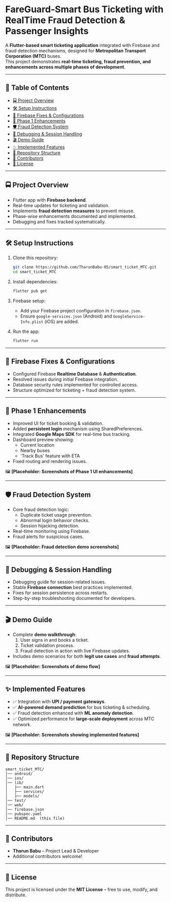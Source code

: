 # FareGuard-Smart Bus Ticketing with RealTime Fraud Detection & Passenger Insights

A **Flutter-based smart ticketing application** integrated with Firebase and fraud detection mechanisms, designed for **Metropolitan Transport Corporation (MTC)** buses.  
This project demonstrates **real-time ticketing, fraud prevention, and enhancements across multiple phases of development**.

---

## 📑 Table of Contents
- [🚍 Project Overview](#-project-overview)
- [🛠️ Setup Instructions](#️-setup-instructions)
- [🔑 Firebase Fixes & Configurations](#-firebase-fixes--configurations)
- [📲 Phase 1 Enhancements](#-phase-1-enhancements)
- [🛡️ Fraud Detection System](#️-fraud-detection-system)
- [🔧 Debugging & Session Handling](#-debugging--session-handling)
- [🎬 Demo Guide](#-demo-guide)
- [✨ Implemented Features](#-implemented-features)
- [📂 Repository Structure](#-repository-structure)
- [👥 Contributors](#-contributors)
- [📜 License](#-license)

---

## 🚍 Project Overview
- Flutter app with **Firebase backend**.
- Real-time updates for ticketing and validation.
- Implements **fraud detection measures** to prevent misuse.
- Phase-wise enhancements documented and implemented.
- Debugging and fixes tracked systematically.

---

## 🛠️ Setup Instructions

1. Clone this repository:
   ```bash
   git clone https://github.com/TharunBabu-05/smart_ticket_MTC.git
   cd smart_ticket_MTC
   ```

2. Install dependencies:
   ```bash
   flutter pub get
   ```

3. Firebase setup:
   - Add your Firebase project configuration in `firebase.json`.
   - Ensure `google-services.json` (Android) and `GoogleService-Info.plist` (iOS) are added.

4. Run the app:
   ```bash
   flutter run
   ```

---

## 🔑 Firebase Fixes & Configurations

- Configured Firebase **Realtime Database** & **Authentication**.
- Resolved issues during initial Firebase integration.
- Database security rules implemented for controlled access.
- Structure optimized for ticketing + fraud detection system.

---

## 📲 Phase 1 Enhancements

- Improved UI for ticket booking & validation.
- Added **persistent login** mechanism using SharedPreferences.
- Integrated **Google Maps SDK** for real-time bus tracking.
- Dashboard preview showing:
  - Current location
  - Nearby buses
  - 'Track Bus' feature with ETA
- Fixed routing and rendering issues.

🖼️ **[Placeholder: Screenshots of Phase 1 UI enhancements]**

---

## 🛡️ Fraud Detection System

- Core fraud detection logic:
  - Duplicate ticket usage prevention.
  - Abnormal login behavior checks.
  - Session hijacking detection.
- Real-time monitoring using Firebase.
- Fraud alerts for suspicious cases.

🖼️ **[Placeholder: Fraud detection demo screenshots]**

---

## 🔧 Debugging & Session Handling

- Debugging guide for session-related issues.
- Stable **Firebase connection** best practices implemented.
- Fixes for session persistence across restarts.
- Step-by-step troubleshooting documented for developers.

---

## 🎬 Demo Guide

- Complete **demo walkthrough**:
  1. User signs in and books a ticket.
  2. Ticket validation process.
  3. Fraud detection in action with live Firebase updates.
- Includes demo scenarios for both **legit use cases** and **fraud attempts**.

🖼️ **[Placeholder: Screenshots of demo flow]**

---

## ✨ Implemented Features

- ✅ Integration with **UPI / payment gateways**.  
- ✅ **AI-powered demand prediction** for bus ticketing & scheduling.  
- ✅ Fraud detection enhanced with **ML anomaly detection**.  
- ✅ Optimized performance for **large-scale deployment** across MTC network.  

🖼️ **[Placeholder: Screenshots showing implemented features]**

---

## 📂 Repository Structure
```
smart_ticket_MTC/
│── android/
│── ios/
│── lib/
│   ├── main.dart
│   ├── services/
│   ├── models/
│── test/
│── web/
│── firebase.json
│── pubspec.yaml
│── README.md  (this file)
```

---

## 👥 Contributors
- **Tharun Babu** – Project Lead & Developer  
- Additional contributors welcome!  

---

## 📜 License
This project is licensed under the **MIT License** – free to use, modify, and distribute.
